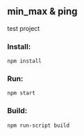 ## min_max & ping 
test project

### Install:
`npm install`

### Run:
`npm start`

### Build:
`npm run-script build`
